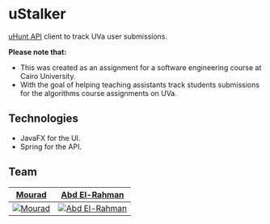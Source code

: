 # uStalker

[uHunt API](https://uhunt.onlinejudge.org/api) client to track UVa user submissions.

**Please note that:**

- This was created as an assignment for a software engineering course at Cairo University.
- With the goal of helping teaching assistants track students submissions for the algorithms course assignments on UVa.

## Technologies

- JavaFX for the UI.
- Spring for the API.

## Team


| <a href="https://github.com/elsheraey">**Mourad**</a> | <a href="https://github.com/MasterAbdoTGM50">**Abd El-Rahman**</a> |
| :---: |:---:|
| [![Mourad](https://avatars1.githubusercontent.com/u/22550173?v=3&s=200)](https://github.com/elsheraey) | [![Abd El-Rahman](https://avatars.githubusercontent.com/u/2980253?v=3&s=200)](https://github.com/MasterAbdoTGM50) |

